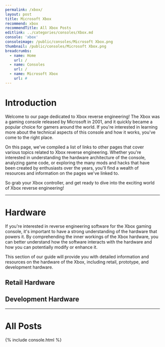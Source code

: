 ```yaml
---
permalink: /xbox/
layout: post
title: Microsoft Xbox
recommend: xbox
recommendTitle: All Xbox Posts
editlink: ../categories/consoles/Xbox.md
console: 'xbox'
consoleimage: /public/consoles/Microsoft Xbox.png
thumbnail: /public/consoles/Microsoft Xbox.png
breadcrumbs:
  - name: Home
    url: /
  - name: Consoles
    url: /
  - name: Microsoft Xbox
    url: #
---
```


# Introduction
Welcome to our page dedicated to Xbox reverse engineering! The Xbox was a gaming console released by Microsoft in 2001, and it quickly became a popular choice for gamers around the world. If you're interested in learning more about the technical aspects of this console and how it works, you've come to the right place. 

On this page, we've compiled a list of links to other pages that cover various topics related to Xbox reverse engineering. Whether you're interested in understanding the hardware architecture of the console, analyzing game code, or exploring the many mods and hacks that have been created by enthusiasts over the years, you'll find a wealth of resources and information on the pages we've linked to. 

So grab your Xbox controller, and get ready to dive into the exciting world of Xbox reverse engineering!

---
# Hardware
If you're interested in reverse engineering software for the Xbox gaming console, it's important to have a strong understanding of the hardware that powers it. By comprehending the inner workings of the Xbox hardware, you can better understand how the software interacts with the hardware and how you can potentially modify or enhance it.

This section of our guide will provide you with detailed information and resources on the hardware of the Xbox, including retail, prototype, and development hardware.

## Retail Hardware

## Development Hardware

---
# All Posts
<div>

{% include console.html %}
</div>
